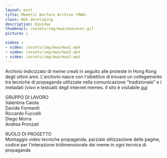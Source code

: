 ```yaml
---
layout: post
title: Memetic Warfare Archive (MWA)
class: Web developing
description: Equidae
thumbnail: /assets/img/mwa/mwacover.gif
pictures : 

videos : 
- video: /assets/img/mwa/mwa1.mp4
- video: /assets/img/mwa/mwa2.mp4
- video: /assets/img/mwa/mwa3.mp4
---
```


Archivio indicizzato di meme creati in seguito alle proteste in Hong Kong degli ultimi anni. L'archivio nasce con l'obiettivo di trovare un collegamento tra tecniche di propaganda utilizzate nella comunicazione "tradizionale" e i metadati (visvi e testuali) degli internet memes.
Il sito è visitabile [qui](https://densitydesign.github.io/teaching-dd15/course-results/es03/group03/ "the warfare of funny pictures on internet")

GRUPPO DI LAVORO<br>
Valentina Caiola<br>
Davide Formenti<br>
Riccardo Fuccelli<br>
Diego Morra<br>
Andrea Pronzati


RUOLO DI PROGETTO <br>
Montaggio video tecniche propaganda, parziale stilizzazione delle pagine, codice per l'interazione tridimensionale dei meme in ogni tecnica di propaganda